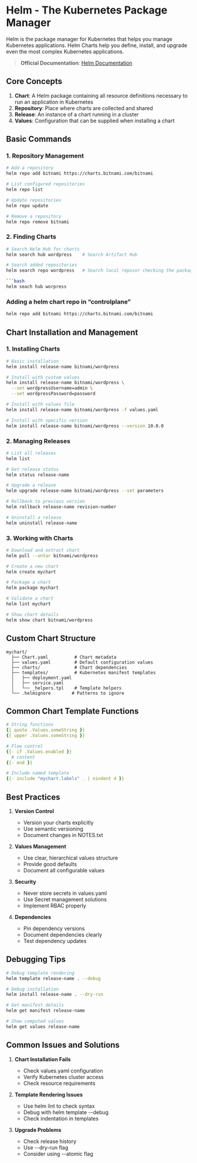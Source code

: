 # Helm - The Kubernetes Package Manager

Helm is the package manager for Kubernetes that helps you manage Kubernetes applications. Helm Charts help you define, install, and upgrade even the most complex Kubernetes applications.

> **Official Documentation**: [Helm Documentation](https://helm.sh/docs/)

## Core Concepts

1. **Chart**: A Helm package containing all resource definitions necessary to run an application in Kubernetes
2. **Repository**: Place where charts are collected and shared
3. **Release**: An instance of a chart running in a cluster
4. **Values**: Configuration that can be supplied when installing a chart

## Basic Commands

### 1. Repository Management

```bash
# Add a repository
helm repo add bitnami https://charts.bitnami.com/bitnami

# List configured repositories
helm repo list

# Update repositories
helm repo update

# Remove a repository
helm repo remove bitnami
```

### 2. Finding Charts

````bash
# Search Helm Hub for charts
helm search hub wordpress    # Search Artifact Hub

# Search added repositories
helm search repo wordpress   # Search local reposor checking the package in Hub

```bash
helm seach hub worpress
````

### Adding a helm chart repo in “controlplane”

```bash
helm repo add bitnami https://charts.bitnami.com/bitnami
```

## Chart Installation and Management

### 1. Installing Charts

```bash
# Basic installation
helm install release-name bitnami/wordpress

# Install with custom values
helm install release-name bitnami/wordpress \
  --set wordpressUsername=admin \
  --set wordpressPassword=password

# Install with values file
helm install release-name bitnami/wordpress -f values.yaml

# Install with specific version
helm install release-name bitnami/wordpress --version 10.0.0
```

### 2. Managing Releases

```bash
# List all releases
helm list

# Get release status
helm status release-name

# Upgrade a release
helm upgrade release-name bitnami/wordpress --set parameters

# Rollback to previous version
helm rollback release-name revision-number

# Uninstall a release
helm uninstall release-name
```

### 3. Working with Charts

```bash
# Download and extract chart
helm pull --untar bitnami/wordpress

# Create a new chart
helm create mychart

# Package a chart
helm package mychart

# Validate a chart
helm lint mychart

# Show chart details
helm show chart bitnami/wordpress
```

## Custom Chart Structure

```plaintext
mychart/
  ├── Chart.yaml          # Chart metadata
  ├── values.yaml         # Default configuration values
  ├── charts/             # Chart dependencies
  ├── templates/          # Kubernetes manifest templates
  │   ├── deployment.yaml
  │   ├── service.yaml
  │   └── _helpers.tpl    # Template helpers
  └── .helmignore        # Patterns to ignore
```

## Common Chart Template Functions

```yaml
# String functions
{{ quote .Values.someString }}
{{ upper .Values.someString }}

# Flow control
{{- if .Values.enabled }}
  # content
{{- end }}

# Include named template
{{- include "mychart.labels" . | nindent 4 }}
```

## Best Practices

1. **Version Control**

   - Version your charts explicitly
   - Use semantic versioning
   - Document changes in NOTES.txt

2. **Values Management**

   - Use clear, hierarchical values structure
   - Provide good defaults
   - Document all configurable values

3. **Security**

   - Never store secrets in values.yaml
   - Use Secret management solutions
   - Implement RBAC properly

4. **Dependencies**
   - Pin dependency versions
   - Document dependencies clearly
   - Test dependency updates

## Debugging Tips

```bash
# Debug template rendering
helm template release-name . --debug

# Debug installation
helm install release-name . --dry-run

# Get manifest details
helm get manifest release-name

# Show computed values
helm get values release-name
```

## Common Issues and Solutions

1. **Chart Installation Fails**

   - Check values.yaml configuration
   - Verify Kubernetes cluster access
   - Check resource requirements

2. **Template Rendering Issues**

   - Use helm lint to check syntax
   - Debug with helm template --debug
   - Check indentation in templates

3. **Upgrade Problems**
   - Check release history
   - Use --dry-run flag
   - Consider using --atomic flag
